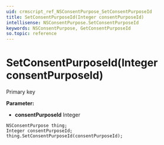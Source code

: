 ```yaml
---
uid: crmscript_ref_NSConsentPurpose_SetConsentPurposeId
title: SetConsentPurposeId(Integer consentPurposeId)
intellisense: NSConsentPurpose.SetConsentPurposeId
keywords: NSConsentPurpose, GetConsentPurposeId
so.topic: reference
---
```


# SetConsentPurposeId(Integer consentPurposeId)

Primary key

**Parameter:** 
 - **consentPurposeId** Integer

```crmscript
NSConsentPurpose thing;
Integer consentPurposeId;
thing.SetConsentPurposeId(consentPurposeId);
```

